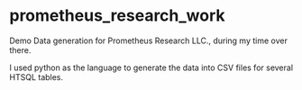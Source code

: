 # prometheus_research_work

Demo Data generation for Prometheus Research LLC., during my time over there. 

I used python as the language to generate the data into CSV files for several HTSQL tables. 
